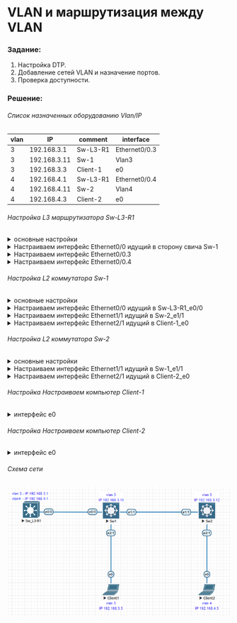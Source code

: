 
# VLAN и маршрутизация между VLAN

###  Задание:
1. Настройка DTP.
2. Добавление сетей VLAN и назначение портов.
3. Проверка доступности.

###  Решение:

###### Список назначенных оборудованию Vlan/IP
 |vlan| IP| comment|interface|
 |----|------|--------|-------|
 |  3 | 192.168.3.1 |Sw-L3-R1|Ethernet0/0.3|
 |  3 | 192.168.3.11 |Sw-1|Vlan3|
 |  3 | 192.168.3.3 |Client-1|e0|
 |  4 | 192.168.4.1 |Sw-L3-R1|Ethernet0/0.4|
 |  4 | 192.168.4.11 |Sw-2|Vlan4|
 |  4 | 192.168.4.3 |Client-2|e0|

###### Настройка L3 маршрутизатора Sw-L3-R1
<details>
  <summary>основные настройки</summary>

```
no ip domain lookup
ip routing
end
```
</details>

<details>
  <summary>Настраиваем интерфейс Ethernet0/0 идущий в сторону свича Sw-1</summary>

```
interface Ethernet0/0
description Sw-1_e0/0
no ip address
no shutdown
```
</details>
<details>
  <summary>Настраиваем интерфейс Ethernet0/0.3</summary>

```
interface Ethernet0/0.3
 description vlan3
 encapsulation dot1Q 3
 ip address 192.168.3.1 255.255.255.0
 no shutdown
```
</details>
<details>
  <summary>Настраиваем интерфейс Ethernet0/0.4</summary>

```
interface Ethernet0/0.4
 description vlan4
 encapsulation dot1Q 4
 ip address 192.168.4.1 255.255.255.0
 no shutdown
```
</details>

###### Настройка L2 коммутатора Sw-1
<details>
  <summary>основные настройки</summary>

```
conf t
hostname Sw1
vlan 3
vlan 4
exit
interface Vlan3
 ip address 192.168.3.11 255.255.255.0
 no shutdown
exit
ip route 0.0.0.0 0.0.0.0 192.168.3.1
```
</details>
<details>
  <summary>Настраиваем интерфейс Ethernet0/0 идущий в Sw-L3-R1_e0/0</summary>

```
switchport trunk allowed vlan 3,4
switchport trunk encapsulation dot1q
switchport mode trunk
no shutdown
```
</details>
<details>
  <summary>Настраиваем интерфейс Ethernet1/1 идущий в Sw-2_e1/1</summary>

```
switchport trunk allowed vlan 3,4
switchport trunk encapsulation dot1q
switchport mode trunk
no shutdown
```
</details>
<details>
  <summary>Настраиваем интерфейс Ethernet2/1 идущий в Client-1_e0</summary>

```
description Clent1
switchport access vlan 3
switchport mode access
no shutdown
```
</details>

###### Настройка L2 коммутатора Sw-2
<details>
  <summary>основные настройки</summary>

```
conf t
hostname Sw2
vlan 3
vlan 4
exit
interface Vlan3
 ip address 192.168.3.12 255.255.255.0
 no shutdown
exit
ip route 0.0.0.0 0.0.0.0 192.168.3.1
```
</details>
<details>
  <summary>Настраиваем интерфейс Ethernet1/1 идущий в Sw-1_e1/1</summary>

```
switchport trunk allowed vlan 3,4
switchport trunk encapsulation dot1q
switchport mode trunk
no shutdown
```
</details>
<details>
  <summary>Настраиваем интерфейс Ethernet2/1 идущий в Client-2_e0</summary>

```
description Clent2
switchport access vlan 4
switchport mode access
no shutdown
```
</details>

###### Настройка Настраиваем компьютер Client-1

<details>
  <summary>интерфейс e0</summary>

```
Прописываем IP адрес 192.168.3.3 основной шлюз 192.168.3.1
```
</details>

###### Настройка Настраиваем компьютер Client-2
<details>
  <summary>интерфейс e0</summary>

```
Прописываем IP адрес 192.168.4.3 основной шлюз 192.168.4.1
```
</details>

###### Схема сети

![alt-текст](/lab-1/lab-1.png "Схема lab-1")
